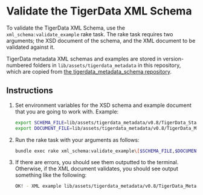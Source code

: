 # Validate the TigerData XML Schema

To validate the TigerData XML Schema, use the `xml_schema:validate_example` rake task. The rake task requires two arguments; the XSD document of the schema, and the XML document to be validated against it.

TigerData metadata XML schemas and examples are stored in version-numbered folders in `lib/assets/tigerdata_metadata` in this repository, which are copied from [the tigerdata_metadata_schema repository](https://github.com/pulibrary/tigerdata_metadata_schema/).

## Instructions

1. Set environment variables for the XSD schema and example document that you are going to work with. Example:
   ```bash
   export SCHEMA_FILE=lib/assets/tigerdata_metadata/v0.8/TigerData_StandardMetadataSchema_v0.8.xsd
   export DOCUMENT_FILE=lib/assets/tigerdata_metadata/v0.8/TigerData_MetadataExample-Item_v0.8.xml
   ```
1. Run the rake task with your arguments as follows:
   ```bash
   bundle exec rake xml_schema:validate_example\[$SCHEMA_FILE,$DOCUMENT_FILE]
   ```
1. If there are errors, you should see them outputted to the terminal. Otherwise, if the XML document validates, you should see output something like the following:
   ```bash
   OK! - XML example lib/assets/tigerdata_metadata/v0.8/TigerData_MetadataExample-Project-Request_v0.8.xml validates against schema lib/assets/tigerdata_metadata/v0.8/TigerData_StandardMetadataSchema_v0.8.xsd
   ```
